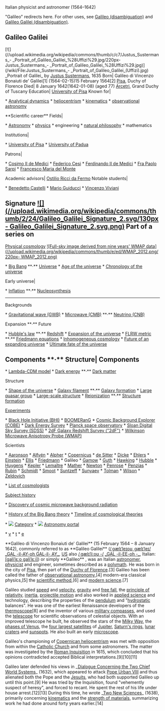 Italian physicist and astronomer (1564–1642)

"Galileo" redirects here. For other uses, see [Galileo
(disambiguation)](/wiki/Galileo\_\(disambiguation\) "Galileo
\(disambiguation\)") and [Galileo Galilei
(disambiguation)](/wiki/Galileo\_Galilei\_\(disambiguation\) "Galileo Galilei
\(disambiguation\)").

Galileo Galilei 
--- 
[![](//upload.wikimedia.org/wikipedia/commons/thumb/c/c7/Justus\_Sustermans\_-
\_Portrait\_of\_Galileo\_Galilei\_%28Uffizi%29.jpg/220px-Justus\_Sustermans\_-
\_Portrait\_of\_Galileo\_Galilei\_%28Uffizi%29.jpg)](/wiki/File:Justus\_Sustermans\_-
\_Portrait\_of\_Galileo\_Galilei\_\(Uffizi\).jpg) \_Portrait of Galilei\_ by [Justus
Sustermans](/wiki/Justus\_Sustermans "Justus Sustermans"), 1635 
Born| Galileo di Vincenzo Bonaiuti de' Galilei[1] 
(1564-02-15)15 February 1564[2] 
[Pisa](/wiki/Pisa "Pisa"), Duchy of Florence 
Died| 8 January 1642(1642-01-08) (aged 77) 
[Arcetri](/wiki/Arcetri "Arcetri"), Grand Duchy of Tuscany 
Education| [University of Pisa](/wiki/University\_of\_Pisa "University of Pisa") 
Known for|

 \* [Analytical dynamics](/wiki/Analytical\_dynamics "Analytical dynamics")
 \* [heliocentrism](/wiki/Heliocentrism "Heliocentrism")
 \* [kinematics](/wiki/Kinematics "Kinematics")
 \* [observational astronomy](/wiki/Observational\_astronomy "Observational astronomy")

 
\*\*Scientific career\*\* 
Fields|

 \* [Astronomy](/wiki/Astronomy "Astronomy")
 \* [physics](/wiki/Physics "Physics")
 \* engineering
 \* [natural philosophy](/wiki/Natural\_philosophy "Natural philosophy")
 \* mathematics

 
Institutions|

 \* [University of Pisa](/wiki/University\_of\_Pisa "University of Pisa")
 \* [University of Padua](/wiki/University\_of\_Padua "University of Padua")

 
Patrons|

 \* [Cosimo II de Medici](/wiki/Cosimo\_II\_de\_Medici "Cosimo II de Medici")
 \* [Federico Cesi](/wiki/Federico\_Cesi "Federico Cesi")
 \* [Ferdinando II de Medici](/wiki/Ferdinando\_II\_de\_Medici "Ferdinando II de Medici")
 \* [Fra Paolo Sarpi](/wiki/Fra\_Paolo\_Sarpi "Fra Paolo Sarpi")
 \* [Francesco Maria del Monte](/wiki/Francesco\_Maria\_del\_Monte "Francesco Maria del Monte")

 
Academic advisors| [Ostilio Ricci da Fermo](/wiki/Ostilio\_Ricci\_da\_Fermo
"Ostilio Ricci da Fermo") 
Notable students|

 \* [Benedetto Castelli](/wiki/Benedetto\_Castelli "Benedetto Castelli")
 \* [Mario Guiducci](/wiki/Mario\_Guiducci "Mario Guiducci")
 \* [Vincenzo Viviani](/wiki/Vincenzo\_Viviani "Vincenzo Viviani")

 
Signature 
[![](//upload.wikimedia.org/wikipedia/commons/thumb/2/24/Galileo\_Galilei\_Signature\_2.svg/130px-
Galileo\_Galilei\_Signature\_2.svg.png)](/wiki/File:Galileo\_Galilei\_Signature\_2.svg) 
Part of a series on 
--- 
[Physical cosmology](/wiki/Physical\_cosmology "Physical cosmology") 
[![Full-sky image derived from nine years' WMAP
data](//upload.wikimedia.org/wikipedia/commons/thumb/e/ed/WMAP\_2012.png/220px-
WMAP\_2012.png)](/wiki/File:WMAP\_2012.png) 
 
 \* [Big Bang](/wiki/Big\_Bang "Big Bang") \*\*·\*\* [Universe](/wiki/Universe "Universe")
 \* [Age of the universe](/wiki/Age\_of\_the\_universe "Age of the universe")
 \* [Chronology of the universe](/wiki/Chronology\_of\_the\_universe "Chronology of the universe")

 
Early universe|

 \* [Inflation](/wiki/Inflation\_\(cosmology\) "Inflation \(cosmology\)") \*\*·\*\* [Nucleosynthesis](/wiki/Big\_Bang\_nucleosynthesis "Big Bang nucleosynthesis")

 
--- 
Backgrounds 
 
 \* [Gravitational wave (GWB)](/wiki/Gravitational\_wave\_background "Gravitational wave background")
 \* [Microwave (CMB)](/wiki/Cosmic\_microwave\_background "Cosmic microwave background") \*\*·\*\* [Neutrino (CNB)](/wiki/Cosmic\_neutrino\_background "Cosmic neutrino background")

 
 
Expansion \*\*·\*\* Future

 \* [Hubble's law](/wiki/Hubble%27s\_law "Hubble's law") \*\*·\*\* [Redshift](/wiki/Redshift "Redshift")
 \* [Expansion of the universe](/wiki/Expansion\_of\_the\_universe "Expansion of the universe")
 \* [FLRW metric](/wiki/Friedmann%E2%80%93Lema%C3%AEtre%E2%80%93Robertson%E2%80%93Walker\_metric "Friedmann–Lemaître–Robertson–Walker metric") \*\*·\*\* [Friedmann equations](/wiki/Friedmann\_equations "Friedmann equations")
 \* [Inhomogeneous cosmology](/wiki/Inhomogeneous\_cosmology "Inhomogeneous cosmology")
 \* [Future of an expanding universe](/wiki/Future\_of\_an\_expanding\_universe "Future of an expanding universe")
 \* [Ultimate fate of the universe](/wiki/Ultimate\_fate\_of\_the\_universe "Ultimate fate of the universe")

 
Components \*\*·\*\* Structure| Components 
--- 
 
 \* [Lambda-CDM model](/wiki/Lambda-CDM\_model "Lambda-CDM model")
 \* [Dark energy](/wiki/Dark\_energy "Dark energy") \*\*·\*\* [Dark matter](/wiki/Dark\_matter "Dark matter")

 
Structure 
 
 \* [Shape of the universe](/wiki/Shape\_of\_the\_universe "Shape of the universe")
 \* [Galaxy filament](/wiki/Galaxy\_filament "Galaxy filament") \*\*·\*\* [Galaxy formation](/wiki/Galaxy\_formation\_and\_evolution "Galaxy formation and evolution")
 \* [Large quasar group](/wiki/Large\_quasar\_group "Large quasar group")
 \* [Large-scale structure](/wiki/Observable\_universe#Large-scale\_structure "Observable universe")
 \* [Reionization](/wiki/Reionization "Reionization") \*\*·\*\* [Structure formation](/wiki/Structure\_formation "Structure formation")

 
 
[Experiments](/wiki/Observational\_cosmology "Observational cosmology")

 \* [Black Hole Initiative (BHI)](/wiki/Black\_Hole\_Initiative "Black Hole Initiative")
 \* [BOOMERanG](/wiki/BOOMERanG\_experiment "BOOMERanG experiment")
 \* [Cosmic Background Explorer (COBE)](/wiki/Cosmic\_Background\_Explorer "Cosmic Background Explorer")
 \* [Dark Energy Survey](/wiki/Dark\_Energy\_Survey "Dark Energy Survey")
 \* [Planck space observatory](/wiki/Planck\_\(spacecraft\) "Planck \(spacecraft\)")
 \* [Sloan Digital Sky Survey (SDSS)](/wiki/Sloan\_Digital\_Sky\_Survey "Sloan Digital Sky Survey")
 \* [2dF Galaxy Redshift Survey ("2dF")](/wiki/2dF\_Galaxy\_Redshift\_Survey "2dF Galaxy Redshift Survey")
 \* [Wilkinson Microwave Anisotropy 
Probe (WMAP)](/wiki/Wilkinson\_Microwave\_Anisotropy\_Probe "Wilkinson Microwave
Anisotropy Probe")

 
Scientists

 \* [Aaronson](/wiki/Marc\_Aaronson "Marc Aaronson")
 \* [Alfvén](/wiki/Hannes\_Alfv%C3%A9n "Hannes Alfvén")
 \* [Alpher](/wiki/Ralph\_Asher\_Alpher "Ralph Asher Alpher")
 \* [Copernicus](/wiki/Nicolaus\_Copernicus "Nicolaus Copernicus")
 \* [de Sitter](/wiki/Willem\_de\_Sitter "Willem de Sitter")
 \* [Dicke](/wiki/Robert\_H.\_Dicke "Robert H. Dicke")
 \* [Ehlers](/wiki/J%C3%BCrgen\_Ehlers "Jürgen Ehlers")
 \* [Einstein](/wiki/Albert\_Einstein "Albert Einstein")
 \* [Ellis](/wiki/George\_F.\_R.\_Ellis "George F. R. Ellis")
 \* [Friedmann](/wiki/Alexander\_Friedmann "Alexander Friedmann")
 \* Galileo
 \* [Gamow](/wiki/George\_Gamow "George Gamow")
 \* [Guth](/wiki/Alan\_Guth "Alan Guth")
 \* [Hawking](/wiki/Stephen\_Hawking "Stephen Hawking")
 \* [Hubble](/wiki/Edwin\_Hubble "Edwin Hubble")
 \* [Huygens](/wiki/Christiaan\_Huygens "Christiaan Huygens")
 \* [Kepler](/wiki/Johannes\_Kepler "Johannes Kepler")
 \* [Lemaître](/wiki/Georges\_Lema%C3%AEtre "Georges Lemaître")
 \* [Mather](/wiki/John\_C.\_Mather "John C. Mather")
 \* [Newton](/wiki/Isaac\_Newton "Isaac Newton")
 \* [Penrose](/wiki/Roger\_Penrose "Roger Penrose")
 \* [Penzias](/wiki/Arno\_Allan\_Penzias "Arno Allan Penzias")
 \* [Rubin](/wiki/Vera\_Rubin "Vera Rubin")
 \* [Schmidt](/wiki/Brian\_Schmidt "Brian Schmidt")
 \* [Smoot](/wiki/George\_Smoot "George Smoot")
 \* [Suntzeff](/wiki/Nicholas\_B.\_Suntzeff "Nicholas B. Suntzeff")
 \* [Sunyaev](/wiki/Rashid\_Sunyaev "Rashid Sunyaev")
 \* [Tolman](/wiki/Richard\_C.\_Tolman "Richard C. Tolman")
 \* [Wilson](/wiki/Robert\_Woodrow\_Wilson "Robert Woodrow Wilson")
 \* [Zeldovich](/wiki/Yakov\_Zeldovich "Yakov Zeldovich")

 \* [List of cosmologists](/wiki/List\_of\_cosmologists "List of cosmologists")

 
[Subject history](/wiki/Physical\_cosmology#Subject\_history "Physical
cosmology")

 \* [Discovery of cosmic microwave 
background radiation](/wiki/Discovery\_of\_cosmic\_microwave\_background\_radiation
"Discovery of cosmic microwave background radiation")

 \* [History of the Big Bang theory](/wiki/History\_of\_the\_Big\_Bang\_theory "History of the Big Bang theory")
 \* [Timeline of cosmological theories](/wiki/Timeline\_of\_cosmological\_theories "Timeline of cosmological theories")

 
 
 \* ![](//upload.wikimedia.org/wikipedia/en/thumb/9/96/Symbol\_category\_class.svg/16px-Symbol\_category\_class.svg.png) [Category](/wiki/Category:Physical\_cosmology "Category:Physical cosmology")
 \* ![](//upload.wikimedia.org/wikipedia/commons/thumb/0/00/Crab\_Nebula.jpg/16px-Crab\_Nebula.jpg) [Astronomy portal](/wiki/Portal:Astronomy "Portal:Astronomy")

 
 
 \* [v](/wiki/Template:Physical\_cosmology "Template:Physical cosmology")
 \* [t](/wiki/Template\_talk:Physical\_cosmology "Template talk:Physical cosmology")
 \* [e](/wiki/Special:EditPage/Template:Physical\_cosmology "Special:EditPage/Template:Physical cosmology")

 
 
\*\*Galileo di Vincenzo Bonaiuti de' Galilei\*\* (15 February 1564 – 8 January
1642), commonly referred to as \*\*Galileo Galilei\*\* ([/ˌɡælɪˈleɪoʊ
ˌɡælɪˈleɪ/](/wiki/Help:IPA/English "Help:IPA/English") [\_GAL -il-AY-oh GAL-il-
AY\_](/wiki/Help:Pronunciation\_respelling\_key "Help:Pronunciation respelling
key"), [US](/wiki/American\_English "American English") also [/ˌɡælɪˈliːoʊ
-/](/wiki/Help:IPA/English "Help:IPA/English") [\_GAL -il-EE-oh
-⁠\_](/wiki/Help:Pronunciation\_respelling\_key "Help:Pronunciation respelling
key"), Italian: [[ɡaliˈlɛːo ɡaliˈlɛːi]](/wiki/Help:IPA/Italian
"Help:IPA/Italian")) or simply \*\*Galileo\*\* , was an Italian
[astronomer](/wiki/Astronomer "Astronomer"), [physicist](/wiki/Physicist
"Physicist") and engineer, sometimes described as a [polymath](/wiki/Polymath
"Polymath"). He was born in the city of [Pisa](/wiki/Pisa "Pisa"), then part
of the [Duchy of Florence](/wiki/Duchy\_of\_Florence "Duchy of Florence").[3]
Galileo has been called the father of [observational
astronomy](/wiki/Observational\_astronomy "Observational astronomy"),[4]
modern-era classical physics,[5] the [scientific
method](/wiki/Scientific\_method "Scientific method"),[6] and [modern
science](/wiki/Modern\_science "Modern science").[7]

Galileo studied [speed](/wiki/Speed "Speed") and [velocity](/wiki/Velocity
"Velocity"), [gravity](/wiki/Gravity "Gravity") and [free
fall](/wiki/Free\_fall "Free fall"), the [principle of
relativity](/wiki/Principle\_of\_relativity "Principle of relativity"),
[inertia](/wiki/Inertia "Inertia"), [projectile
motion](/wiki/Projectile\_motion "Projectile motion") and also worked in
[applied science](/wiki/Applied\_science "Applied science") and technology,
describing the properties of the [pendulum](/wiki/Pendulum "Pendulum") and
"[hydrostatic](/wiki/Hydrostatic "Hydrostatic") balances". He was one of the
earliest Renaissance developers of the [thermoscope](/wiki/Thermoscope
"Thermoscope")[8] and the inventor of various [military
compasses](/wiki/Sector\_\(instrument\) "Sector \(instrument\)"), and used the
[telescope](/wiki/Telescope "Telescope") for scientific observations of
celestial objects. With an improved telescope he built, he observed the stars
of the [Milky Way](/wiki/Milky\_Way "Milky Way"), the [phases of
Venus](/wiki/Phases\_of\_Venus "Phases of Venus"), the [four largest
satellites](/wiki/Galilean\_moons "Galilean moons") of [Jupiter](/wiki/Jupiter
"Jupiter"), [Saturn's rings](/wiki/Saturn%27s\_rings "Saturn's rings"), [lunar
craters](/wiki/Lunar\_craters "Lunar craters") and [sunspots](/wiki/Sunspot
"Sunspot"). He also built an early [microscope](/wiki/Microscope
"Microscope").

Galileo's championing of [Copernican
heliocentrism](/wiki/Copernican\_heliocentrism "Copernican heliocentrism") was
met with opposition from within the [Catholic Church](/wiki/Catholic\_Church
"Catholic Church") and from some astronomers. The matter was investigated by
the [Roman Inquisition](/wiki/Roman\_Inquisition "Roman Inquisition") in 1615,
which concluded that his opinions contradicted accepted Biblical
interpretations.[9][10][11]

Galileo later defended his views in \_[Dialogue Concerning the Two Chief World
Systems](/wiki/Dialogue\_Concerning\_the\_Two\_Chief\_World\_Systems "Dialogue
Concerning the Two Chief World Systems")\_ (1632), which appeared to attack
[Pope Urban VIII](/wiki/Pope\_Urban\_VIII "Pope Urban VIII") and thus alienated
both the Pope and the [Jesuits](/wiki/Jesuits "Jesuits"), who had both
supported Galileo up until this point.[9] He was tried by the Inquisition,
found "vehemently suspect of heresy", and forced to recant. He spent the rest
of his life under house arrest.[12][13] During this time, he wrote \_[Two New
Sciences](/wiki/Two\_New\_Sciences "Two New Sciences")\_ (1638), primarily
concerning [kinematics](/wiki/Kinematics "Kinematics") and the [strength of
materials](/wiki/Strength\_of\_materials "Strength of materials"), summarizing
work he had done around forty years earlier.[14]

